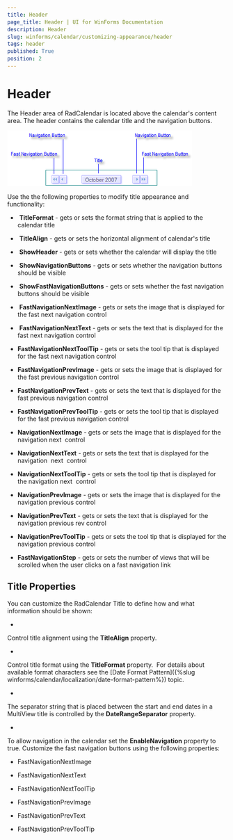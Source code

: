 ```yaml
---
title: Header
page_title: Header | UI for WinForms Documentation
description: Header
slug: winforms/calendar/customizing-appearance/header
tags: header
published: True
position: 2
---
```


# Header



The Header area of RadCalendar is located above the calendar's content area. The header contains the calendar title and the navigation buttons.



![calendar-customizing-appearance-header 001](images/calendar-customizing-appearance-header001.png)

Use the the following properties to modify title appearance and functionality:

*  __TitleFormat__ - gets or sets the format string that is applied to the calendar title 


*  __TitleAlign__ - gets or sets the horizontal alignment of calendar's title 


*  __ShowHeader__ - gets or sets whether the calendar will display the title 


*  __ShowNavigationButtons__ - gets or sets whether the navigation buttons should be visible 


*  __ShowFastNavigationButtons__ - gets or sets whether the fast navigation buttons should be visible 


*  __FastNavigationNextImage__ - gets or sets the image that is displayed for the fast next navigation control 


*  __FastNavigationNextText__ - gets or sets the text that is displayed for the fast next navigation control 


* __FastNavigationNextToolTip__ - gets or sets the tool tip that is displayed for the fast next navigation control 


* __FastNavigationPrevImage__ - gets or sets the image that is displayed for the fast previous navigation control 


* __FastNavigationPrevText__ - gets or sets the text that is displayed for the fast previous navigation control 


* __FastNavigationPrevToolTip__ - gets or sets the tool tip that is displayed for the fast previous navigation control 


* __NavigationNextImage__ - gets or sets the image that is displayed for the navigation next  control 


* __NavigationNextText__ - gets or sets the text that is displayed for the navigation  next  control 


* __NavigationNextToolTip__ - gets or sets the tool tip that is displayed for the navigation next  control 


* __NavigationPrevImage__ - gets or sets the image that is displayed for the navigation previous control 


* __NavigationPrevText__ - gets or sets the text that is displayed for the navigation previous rev control 


* __NavigationPrevToolTip__ - gets or sets the tool tip that is displayed for the navigation previous control 


* __FastNavigationStep__ - gets or sets the number of views that will be scrolled when the user clicks on a fast navigation link

## Title Properties

You can customize the RadCalendar Title to define how and what information should be shown: 

* 
Control title alignment using the __TitleAlign__ property. 


* 
Control title format using the __TitleFormat__ property.  For details about available format characters see the [Date Format Pattern]({%slug winforms/calendar/localization/date-format-pattern%}) topic.


* 
The separator string that is placed between the start and end dates in a MultiView title is controlled by the __DateRangeSeparator__ property. 


* 
To allow navigation in the calendar set the __EnableNavigation__ property to true. Customize the fast navigation buttons using the following properties:
   		

* FastNavigationNextImage

* FastNavigationNextText

* FastNavigationNextToolTip

* FastNavigationPrevImage

* FastNavigationPrevText

* FastNavigationPrevToolTip

